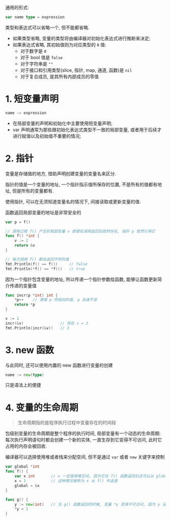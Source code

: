 通用的形式:

```go
var name type = expression
```

类型和表达式可以省略一个, 但不能都省略.
- 如果类型省略, 变量的类型将由编译器对初始化表达式进行推断来决定;
- 如果表达式省略, 其初始值则为对应类型的 `0` 值:
    - 对于数字是 `0`
    - 对于 bool 值是 `false`
    - 对于字符串是 `""`
    - 对于接口和引用类型(slice, 指针, map, 通道, 函数)是 `nil`
    - 对于复合成员, 是其所有内部成员的零值

# 1. 短变量声明

```go
name := expression
```

- 在局部变量的声明和初始化中主要使用短变量声明;
- var 声明通常为那些跟初始化表达式类型不一致的局部变量, 或者用于后续才进行赋值以及初始值不重要的情况;

# 2. 指针
变量是存储值的地方, 借助声明创建变量的变量名来区分.

指针的值是一个变量的地址, 一个指针指示值所保存的位置, 不是所有的值都有地址, 但是所有的变量都有.

使用指针, 可以在无须知道变量名的情况下, 间接读取或更新变量的值.

函数返回局部变量的地址是非常安全的

```go
var p = f()

// 调用过程 f() 产生的局部变量 v 即使在调用返回后依然存在, 指针 p 依然引用它
func f() *int {
    v := 1
    return &v
}

// 每次调用 f() 都会返回不同的值
fmt.Println(f() == f())     // false
fmt.Println(*f() == *f())   // true
```

因为一个指针包含变量的地址, 所以传递一个指针参数给函数, 能够让函数更新简介传递的变量值

```go
func incr(p *int) int {
    *p++    // 递增 p 所指向的值, p 自身不变
    return *p
}

v := 1
incr(&v)                // 现在 v = 2
fmt.Println(incr(&v))   // 3
```

# 3. new 函数
与此同时, 还可以使用内置的 new 函数进行变量的创建

```go
name := new(type)
```

只是语法上的便捷

# 4. 变量的生命周期

> 生命周期指的是程序执行过程中变量存在的时间段

包级别变量的生命周期是整个程序的执行时间, 局部变量有一个动态的生命周期: 每次执行声明语句时都会创建一个新的实体, 一直生存到它变得不可访问, 此时它占用的内存会被回收.

编译器可以选择使用堆或者栈来分配空间, 但不是通过 `var` 或者 `new` 关键字来控制

```go
var global *int
func f() {
    var x int       // x 一定使用堆空间, 因为它在 f() 函数返回后还可以从 global 变量访问, 尽管它被声明为一个局部变量
    x = 1           // 这种情况被称为 x 从 f() 中逃逸
    global = &x
}

func g() {
    y := new(int)   // 当 g() 函数返回的时候, 变量 *y 变得不可访问, 因为 y 没有从 g() 中逃逸
    *y = 1
}
```

